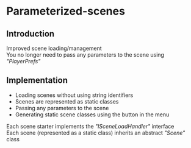 # Parameterized-scenes

## Introduction

Improved scene loading/management  
You no longer need to pass any parameters to the scene using _"PlayerPrefs"_

## Implementation

- Loading scenes without using string identifiers
- Scenes are represented as static classes
- Passing any parameters to the scene
- Generating static scene classes using the button in the menu

Each scene starter implements the _"ISceneLoadHandler"_ interface  
Each scene (represented as a static class) inherits an abstract _"Scene"_ class
